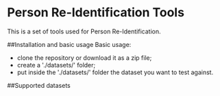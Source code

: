 # Person Re-Identification Tools

This is a set of tools used for Person Re-Identification.

##Installation and basic usage
Basic usage:

- clone the repository or download it as a zip file;
- create a './datasets/' folder;
- put inside the './datasets/' folder the dataset you want to test against.

##Supported datasets
